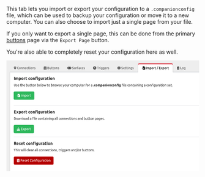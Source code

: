 This tab lets you import or export your configuration to a `.companionconfig` file, which can be used to backup your configuration or move it to a new computer. You can also choose to import just a single page from your file.

If you only want to export a single page, this can be done from the primary [buttons](#header-2-buttons) page via the `Export Page` button.

You're also able to completely reset your configuration here as well.

![Import/Export](images/import-export.png?raw=true 'Import/Export')